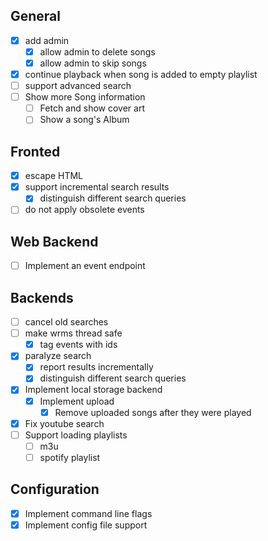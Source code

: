 ## General

- [X] add admin
  - [X] allow admin to delete songs
  - [X] allow admin to skip songs
- [X] continue playback when song is added to empty playlist
- [ ] support advanced search
- [ ] Show more Song information
  - [ ] Fetch and show cover art
  - [ ] Show a song's Album

## Fronted

- [X] escape HTML 
- [X] support incremental search results
  - [X] distinguish different search queries
- [ ] do not apply obsolete events

## Web Backend

- [ ] Implement an event endpoint

## Backends

- [ ] cancel old searches
- [ ] make wrms thread safe
  - [X] tag events with ids
- [X] paralyze search
  - [X] report results incrementally
  - [X] distinguish different search queries
- [X] Implement local storage backend
  - [X] Implement upload
    - [X] Remove uploaded songs after they were played
- [X] Fix youtube search
- [ ] Support loading playlists
  - [ ] m3u
  - [ ] spotify playlist

## Configuration

- [X] Implement command line flags
- [X] Implement config file support
